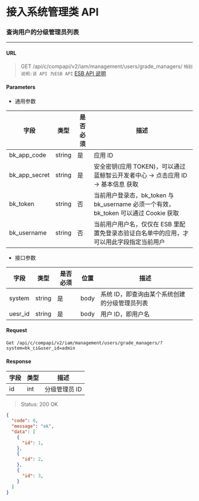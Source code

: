 # 接入系统管理类 API
### 查询用户的分级管理员列表

-------

#### URL

> GET /api/c/compapi/v2/iam/management/users/grade_managers/
> `特别说明:该 API 为ESB API` [ESB API 说明](../01-Overview/01-BackendAPIvsESBAPI.md)


#### Parameters

* 通用参数

| 字段 |  类型 |是否必须  | 描述  |
|--------|--------|--------|--------|
|bk_app_code|string|是|应用 ID|
|bk_app_secret|string|是|安全密钥(应用 TOKEN)，可以通过 蓝鲸智云开发者中心 -> 点击应用 ID -> 基本信息 获取|
|bk_token|string|否|当前用户登录态，bk_token 与 bk_username 必须一个有效，bk_token 可以通过 Cookie 获取|
|bk_username|string|否|当前用户用户名，仅仅在 ESB 里配置免登录态验证白名单中的应用，才可以用此字段指定当前用户|

* 接口参数

| 字段 |  类型 |是否必须  | 位置 |描述  |
|--------|--------|--------|--------|--------|
| system | string| 是 | body | 系统 ID，即查询由某个系统创建的分级管理员列表 |
| uesr_id | string | 是 | body | 用户 ID，即用户名 |

#### Request
```plain
Get /api/c/compapi/v2/iam/management/users/grade_managers/?system=bk_ci&user_id=admin
```

#### Response

| 字段      | 类型      | 描述      |
|-----------|-----------|-----------|
| id   | int | 分级管理员 ID |


> Status: 200 OK

```json
{
  "code": 0,
  "message": "ok",
  "data": [
    {
      "id": 1,
    },
    {
      "id": 2,
    },
    {
      "id": 3,
    }
  ]
}
```
